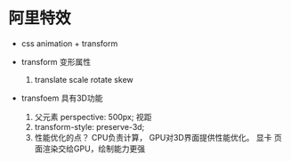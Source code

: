 # 阿里特效

- css animation + transform

- transform 变形属性
    1. translate scale rotate skew

- transfoem 具有3D功能 
    1. 父元素 perspective: 500px;
        视距 
    2. transform-style: preserve-3d;
    3. 性能优化的点？ CPU负责计算， GPU对3D界面提供性能优化。
        显卡
    页面渲染交给GPU，绘制能力更强